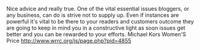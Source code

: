 Nice advice and really true. One of the vital essential issues bloggers, or any business, can do is strive not to supply up. Even if instances are powerful it's vital to be there to your readers and customers outcome they are going to keep in mind you in a constructive light as soon issues get better and you can be rewarded to your efforts.
Michael Kors Women'S Price http://www.wrrc.org/js/page.php?pid=4855